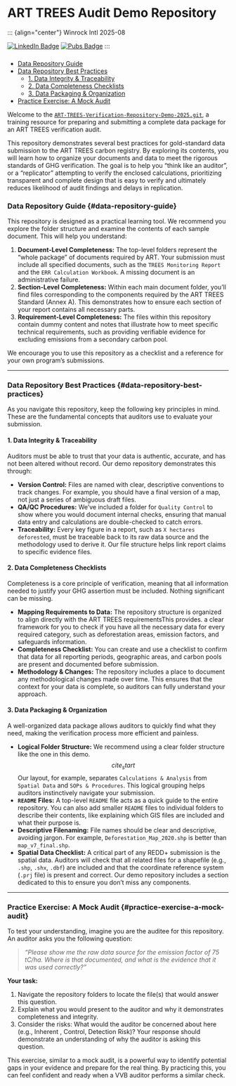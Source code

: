 # ART TREES Audit Demo Repository

::: {align="center"}
Winrock Intl 2025-08

[![LinkedIn Badge](https://img.shields.io/badge/My-Profile-blue)](https://www.linkedin.com/in/seamusrobertmurphy/)
[![Pubs
Badge](https://img.shields.io/badge/My-Pubs-critical)](https://scholar.google.com/citations?hl=en&user=jDGq9I4AAAAJ)
:::

### 

-   [Data Repository Guide](#data-repository-guide)
-   [Data Repository Best Practices](#data-repository-best-practices)
    -   [1. Data Integrity & Traceability](#1-data-integrity--traceability)
    -   [2. Data Completeness Checklists](#2-data-completeness-checklists)
    -   [3. Data Packaging & Organization](#3-data-packaging--organization)
-   [Practice Exercise: A Mock Audit](#practice-exercise-a-mock-audit)

Welcome to the
[`ART-TREES-Verification-Repository-Demo-2025.git`](https://github.com/seamusrobertmurphy/ART-TREES-Verification-Repository-Demo-2025),
a training resource for preparing and submitting a complete data package for an ART TREES verification audit.

This repository demonstrates several best practices for gold-standard data submission to the ART TREES carbon registry.
By exploring its contents, you will learn how to organize your documents and data to meet the rigorous standards of GHG
verification. The goal is to help you “think like an auditor”, or a “replicator” attempting to verify the enclosed
calculations, prioritizing transparent and complete design that is easy to verify and ultimately reduces likelihood of
audit findings and delays in replication.

### Data Repository Guide {#data-repository-guide}

This repository is designed as a practical learning tool. We recommend you explore the folder structure and examine the
contents of each sample document. This will help you understand:

1.  **Document-Level Completeness:** The top-level folders represent the “whole package” of documents required by ART.
    Your submission must include all specified documents, such as the `TREES Monitoring Report` and the
    `ERR Calculation Workbook`. A missing document is an administrative failure.
2.  **Section-Level Completeness:** Within each main document folder, you’ll find files corresponding to the components
    required by the ART TREES Standard (Annex A). This demonstrates how to ensure each section of your report contains
    all necessary parts.
3.  **Requirement-Level Completeness:** The files within this repository contain dummy content and notes that illustrate
    how to meet specific technical requirements, such as providing verifiable evidence for excluding emissions from a
    secondary carbon pool.

We encourage you to use this repository as a checklist and a reference for your own program’s submissions.

------------------------------------------------------------------------------------------------------------------------

### Data Repository Best Practices {#data-repository-best-practices}

As you navigate this repository, keep the following key principles in mind. These are the fundamental concepts that
auditors use to evaluate your submission.

#### 1. Data Integrity & Traceability

Auditors must be able to trust that your data is authentic, accurate, and has not been altered without record. Our demo
repository demonstrates this through:

-   **Version Control:** Files are named with clear, descriptive conventions to track changes. For example, you should
    have a final version of a map, not just a series of ambiguous draft files.
-   **QA/QC Procedures:** We’ve included a folder for `Quality Control` to show where you would document internal
    checks, ensuring that manual data entry and calculations are double-checked to catch errors.
-   **Traceability:** Every key figure in a report, such as `X hectares deforested`, must be traceable back to its raw
    data source and the methodology used to derive it. Our file structure helps link report claims to specific evidence
    files.

#### 2. Data Completeness Checklists

Completeness is a core principle of verification, meaning that all information needed to justify your GHG assertion must
be included. Nothing significant can be missing.

-   **Mapping Requirements to Data:** The repository structure is organized to align directly with the ART TREES
    requirementsThis provides. a clear framework for you to check if you have all the necessary data for every required
    category, such as deforestation areas, emission factors, and safeguards information.
-   **Completeness Checklist:** You can create and use a checklist to confirm that data for all reporting periods,
    geographic areas, and carbon pools are present and documented before submission.
-   **Methodology & Changes:** The repository includes a place to document any methodological changes made over time.
    This ensures that the context for your data is complete, so auditors can fully understand your approach.

#### 3. Data Packaging & Organization

A well-organized data package allows auditors to quickly find what they need, making the verification process more
efficient and painless.

-   **Logical Folder Structure:** We recommend using a clear folder structure like the one in this demo.
    $$cite_start$$Our layout, for example, separates `Calculations & Analysis` from `Spatial Data` and
    `SOPs & Procedures`. This logical grouping helps auditors instinctively navigate your submission.
-   **`README` Files:** A top-level `README` file acts as a quick guide to the entire repository. You can also add
    smaller `README` files to individual folders to describe their contents, like explaining which GIS files are
    included and what their purpose is.
-   **Descriptive Filenaming:** File names should be clear and descriptive, avoiding jargon. For example,
    `Deforestation_Map_2020.shp` is better than `map_v7_final.shp`.
-   **Spatial Data Checklist:** A critical part of any REDD+ submission is the spatial data. Auditors will check that
    all related files for a shapefile (e.g., `.shp`, `.shx`, `.dbf`) are included and that the coordinate reference
    system (`.prj` file) is present and correct. Our demo repository includes a section dedicated to this to ensure you
    don’t miss any components.

------------------------------------------------------------------------------------------------------------------------

### Practice Exercise: A Mock Audit {#practice-exercise-a-mock-audit}

To test your understanding, imagine you are the auditee for this repository. An auditor asks you the following question:

> *“Please show me the raw data source for the emission factor of 75 tC/ha. Where is that documented, and what is the
> evidence that it was used correctly?”*

**Your task:**

1.  Navigate the repository folders to locate the file(s) that would answer this question.
2.  Explain what you would present to the auditor and why it demonstrates completeness and integrity.
3.  Consider the risks: What would the auditor be concerned about here (e.g., Inherent , Control, Detection Risk)? Your
    response should demonstrate an understanding of why the auditor is asking this question.

This exercise, similar to a mock audit, is a powerful way to identify potential gaps in your evidence and prepare for
the real thing. By practicing this, you can feel confident and ready when a VVB auditor performs a similar check.
